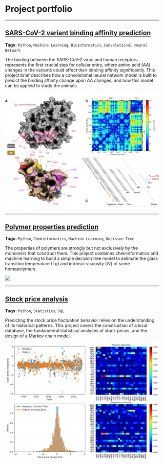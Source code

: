 # Project portfolio

---
## [SARS-CoV-2 variant binding affinity prediction](../projects/binding-affinity-prediction)

**Tags:** `Python`, `Machine Learning`, `Bioinformatics`, `Convolutional Neural Network`

The binding between the SARS-CoV-2 virus and human receptors represents the first crucial step for cellular entry, where amino acid (AA) changes in the variants could affect their binding affinity significantly. This project brief describes how a convolutional neural network model is built to predict the binding affinity change upon AA changes, and how this model can be applied to study the animals.

<img src="images/binding-affinity-toc.png?raw=true"/>

---
## [Polymer properties prediction](../projects/polymer-property-prediction.md)

**Tags:** `Python`, `Cheminformatics`, `Machine Learning`, `Decision Tree`

The properties of polymers are strongly but not exclusively by the monomers that construct them. This project combines cheminformatics and machine learning to build a simple decision tree model to estimate the glass transition temperature (Tg) and intrinsic viscosity (IV) of some homopolymers.

<img src="images/polymer-property-toc?raw=true"/>

---

## [Stock price analysis](../projects/stock-price-analysis)

**Tags:** `Python`, `Statistics`, `SQL`

Predicting the stock price fluctuation behavior relies on the understanding of its historical patterns. This project covers the construction of a local database, the fundamental statistical analyses of stock prices, and the design of a Markov chain model.
 
<img src="images/stock-price-toc.png?raw=true"/>

